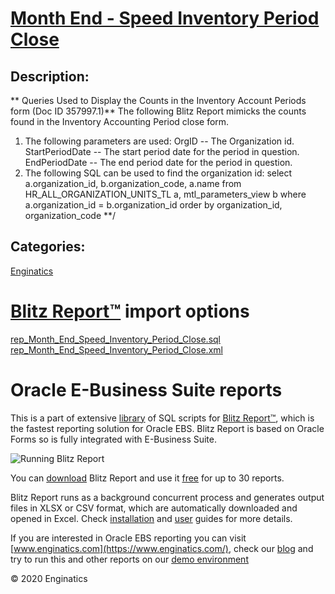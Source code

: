 # [Month End - Speed Inventory Period Close](https://www.enginatics.com/reports/month-end-speed-inventory-period-close/)
## Description: 
** Queries Used to Display the Counts in the Inventory Account Periods form  (Doc ID 357997.1)**
The following Blitz Report mimicks the counts found in the Inventory Accounting Period close form. 
1. The following parameters are used:
OrgID -- The Organization id.
StartPeriodDate -- The start period date for the period in question.
EndPeriodDate -- The end period date for the period in question.
2. The following SQL can be used to find the organization id:
select a.organization_id, b.organization_code, a.name
from HR_ALL_ORGANIZATION_UNITS_TL a, mtl_parameters_view b
where a.organization_id = b.organization_id
order by organization_id, organization_code **/
## Categories: 
[Enginatics](https://www.enginatics.com/library/?pg=1&category[]=Enginatics)
# [Blitz Report™](https://www.enginatics.com/blitz-report/) import options
[rep_Month_End_Speed_Inventory_Period_Close.sql](https://www.enginatics.com/export/month-end-speed-inventory-period-close/)\
[rep_Month_End_Speed_Inventory_Period_Close.xml](https://www.enginatics.com/xml/month-end-speed-inventory-period-close/)
# Oracle E-Business Suite reports

This is a part of extensive [library](https://www.enginatics.com/library/) of SQL scripts for [Blitz Report™](https://www.enginatics.com/blitz-report/), which is the fastest reporting solution for Oracle EBS. Blitz Report is based on Oracle Forms so is fully integrated with E-Business Suite. 

![Running Blitz Report](https://www.enginatics.com/wp-content/uploads/2018/01/Running-blitz-report.png) 

You can [download](https://www.enginatics.com/download/) Blitz Report and use it [free](https://www.enginatics.com/pricing/) for up to 30 reports. 

Blitz Report runs as a background concurrent process and generates output files in XLSX or CSV format, which are automatically downloaded and opened in Excel. Check [installation](https://www.enginatics.com/installation-guide/) and [user](https://www.enginatics.com/user-guide/) guides for more details.

If you are interested in Oracle EBS reporting you can visit [www.enginatics.com](https://www.enginatics.com/), check our [blog](https://www.enginatics.com/blog/) and try to run this and other reports on our [demo environment](http://demo.enginatics.com/)

© 2020 Enginatics